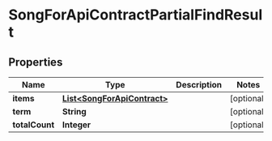 

# SongForApiContractPartialFindResult

## Properties

Name | Type | Description | Notes
------------ | ------------- | ------------- | -------------
**items** | [**List&lt;SongForApiContract&gt;**](SongForApiContract.md) |  |  [optional]
**term** | **String** |  |  [optional]
**totalCount** | **Integer** |  |  [optional]



